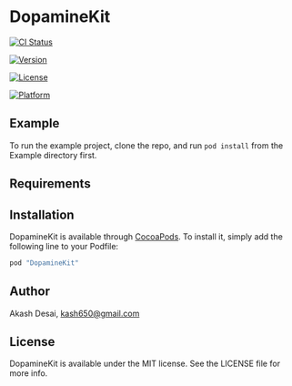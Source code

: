 # DopamineKit

[![CI Status](http://img.shields.io/travis/DopamineLabs/DopamineKit-iOS-CocoaPodRepo.svg?style=flat)](https://travis-ci.org/DopamineLabs/DopamineKit-iOS-CocoaPodRepo)

[![Version](https://img.shields.io/cocoapods/v/DopamineKit.svg?style=flat)](http://cocoapods.org/pods/DopamineKit)

[![License](https://img.shields.io/cocoapods/l/DopamineKit.svg?style=flat)](http://cocoapods.org/pods/DopamineKit)

[![Platform](https://img.shields.io/cocoapods/p/DopamineKit.svg?style=flat)](http://cocoapods.org/pods/DopamineKit)

## Example

To run the example project, clone the repo, and run `pod install` from the Example directory first.

## Requirements

## Installation

DopamineKit is available through [CocoaPods](http://cocoapods.org). To install
it, simply add the following line to your Podfile:

```ruby
pod "DopamineKit"
```

## Author

Akash Desai, kash650@gmail.com

## License

DopamineKit is available under the MIT license. See the LICENSE file for more info.
